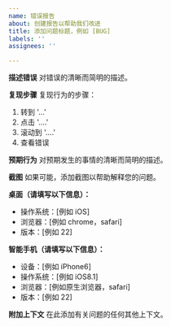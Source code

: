 ```yaml
---
name: 错误报告
about: 创建报告以帮助我们改进
title: 添加问题标题，例如 [BUG]
labels: ''
assignees: ''

---
```


**描述错误**
对错误的清晰而简明的描述。

**复现步骤**
复现行为的步骤：
1. 转到 '...'
2. 点击 '....'
3. 滚动到 '....'
4. 查看错误

**预期行为**
对预期发生的事情的清晰而简明的描述。

**截图**
如果可能，添加截图以帮助解释您的问题。

**桌面（请填写以下信息）：**
 - 操作系统：[例如 iOS]
 - 浏览器：[例如 chrome，safari]
 - 版本：[例如 22]

**智能手机（请填写以下信息）：**
 - 设备：[例如 iPhone6]
 - 操作系统：[例如 iOS8.1]
 - 浏览器：[例如原生浏览器，safari]
 - 版本：[例如 22]

**附加上下文**
在此添加有关问题的任何其他上下文。
